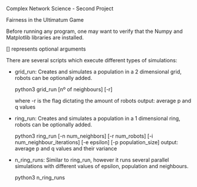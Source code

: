 Complex Network Science - Second Project

Fairness in the Ultimatum Game

Before running any program, one may want to verify that the Numpy and Matplotlib libraries are installed.

[] represents optional arguments

There are several scripts which execute different types of simulations:

 - grid_run: Creates and simulates a population in a 2 dimensional grid, robots can be optionally added.

	python3 grid_run [nº of neighbours] [-r]

	where -r is the flag dictating the amount of robots
	output: average p and q values

 - ring_run: Creates and simulates a population in a 1 dimensional ring, robots can be optionally added.

	python3 ring_run [-n num_neighbors] [-r num_robots] [-i num_neighbour_iterations] [-e epsilon] [-p population_size]
	output: average p and q values and their variance

 - n_ring_runs: Similar to ring_run, however it runs several parallel simulations with different values of epsilon,
population and neighbours.

	python3 n_ring_runs
